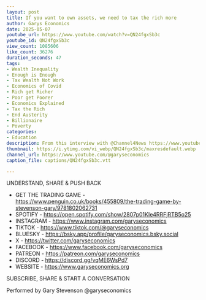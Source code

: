 ```yaml
---
layout: post
title: If you want to own assets, we need to tax the rich more
author: Garys Economics
date: 2025-05-07
youtube_url: https://www.youtube.com/watch?v=QN24fgxSb3c
youtube_id: QN24fgxSb3c
view_count: 1085606
like_count: 36276
duration_seconds: 47
tags:
- Wealth Inequality
- Enough is Enough
- Tax Wealth Not Work
- Economics of Covid
- Rich get Richer
- Poor get Poorer
- Economics Explained
- Tax the Rich
- End Austerity
- Billionaire
- Poverty
categories:
- Education
description: From this interview with @Channel4News https://www.youtube.com/watch?v=0quhLtBXijM&t=399s&ab_channel=Channel4News
thumbnail: https://i.ytimg.com/vi_webp/QN24fgxSb3c/maxresdefault.webp
channel_url: https://www.youtube.com/@garyseconomics
caption_file: captions/QN24fgxSb3c.vtt

---
```


UNDERSTAND, SHARE & PUSH BACK

- GET THE TRADING GAME - https://www.penguin.co.uk/books/455809/the-trading-game-by-stevenson-gary/9781802062731
- SPOTIFY - https://open.spotify.com/show/2807p01KIe4RRFjRTB5o25
- INSTAGRAM  - https://www.instagram.com/garyseconomics
- TIKTOK - https://www.tiktok.com/@garyseconomics
- BLUESKY - https://bsky.app/profile/garyseconomics.bsky.social
- X - https://twitter.com/garyseconomics
- FACEBOOK - https://www.facebook.com/garyseconomics
- PATREON - https://patreon.com/garyseconomics
- DISCORD - https://discord.gg/vqME6WsPd7
- WEBSITE - https://www.garyseconomics.org

SUBSCRIBE, SHARE & START A CONVERSATION

Performed by Gary Stevenson
@garyseconomics
